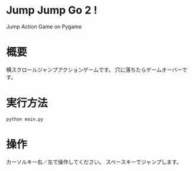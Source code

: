 # Jump Jump Go 2 !
Jump Action Game on Pygame
# 概要
横スクロールジャンプアクションゲームです。
穴に落ちたらゲームオーバーです。
# 実行方法
```
python main.py
```
# 操作
カーソルキー右／左で操作してください。
スペースキーでジャンプします。